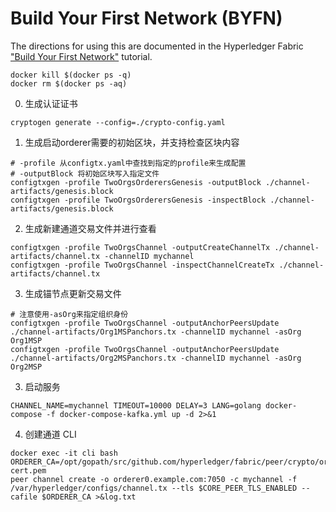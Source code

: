 # Build Your First Network (BYFN)

The directions for using this are documented in the Hyperledger Fabric ["Build Your First Network"](http://hyperledger-fabric.readthedocs.io/en/latest/build_network.html) tutorial.

```
docker kill $(docker ps -q)
docker rm $(docker ps -aq)
```

0. 生成认证证书
```
cryptogen generate --config=./crypto-config.yaml
```
1. 生成启动orderer需要的初始区块，并支持检查区块内容
```
# -profile 从configtx.yaml中查找到指定的profile来生成配置
# -outputBlock 将初始区块写入指定文件
configtxgen -profile TwoOrgsOrderersGenesis -outputBlock ./channel-artifacts/genesis.block
configtxgen -profile TwoOrgsOrderersGenesis -inspectBlock ./channel-artifacts/genesis.block
```

2. 生成新建通道交易文件并进行查看
```
configtxgen -profile TwoOrgsChannel -outputCreateChannelTx ./channel-artifacts/channel.tx -channelID mychannel
configtxgen -profile TwoOrgsChannel -inspectChannelCreateTx ./channel-artifacts/channel.tx

```
3. 生成锚节点更新交易文件
```
# 注意使用-asOrg来指定组织身份
configtxgen -profile TwoOrgsChannel -outputAnchorPeersUpdate ./channel-artifacts/Org1MSPanchors.tx -channelID mychannel -asOrg Org1MSP
configtxgen -profile TwoOrgsChannel -outputAnchorPeersUpdate ./channel-artifacts/Org2MSPanchors.tx -channelID mychannel -asOrg Org2MSP
```

3. 启动服务
```
CHANNEL_NAME=mychannel TIMEOUT=10000 DELAY=3 LANG=golang docker-compose -f docker-compose-kafka.yml up -d 2>&1
```

4. 创建通道 CLI
```
docker exec -it cli bash
ORDERER_CA=/opt/gopath/src/github.com/hyperledger/fabric/peer/crypto/ordererOrganizations/example.com/orderers/orderer0.example.com/msp/tlscacerts/tlsca.example.com-cert.pem
peer channel create -o orderer0.example.com:7050 -c mychannel -f /var/hyperledger/configs/channel.tx --tls $CORE_PEER_TLS_ENABLED --cafile $ORDERER_CA >&log.txt
```
